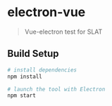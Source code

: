 # electron-vue

> Vue-electron test for SLAT

## Build Setup

``` bash
# install dependencies
npm install

# launch the tool with Electron
npm start

```
